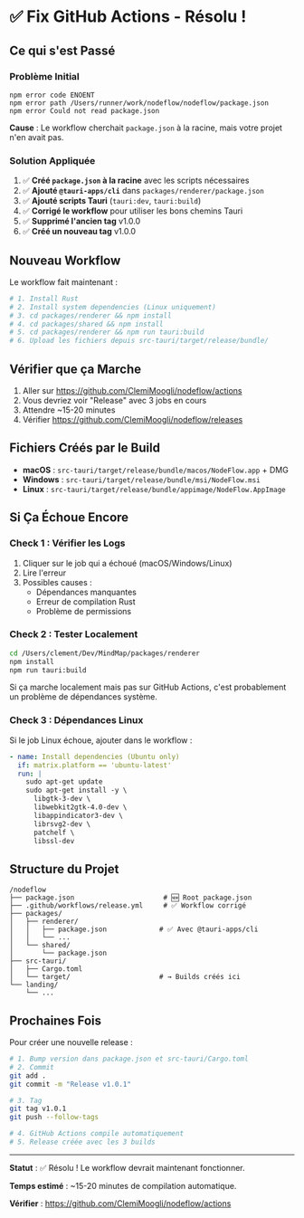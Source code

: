 # ✅ Fix GitHub Actions - Résolu !

## Ce qui s'est Passé

### Problème Initial

```
npm error code ENOENT
npm error path /Users/runner/work/nodeflow/nodeflow/package.json
npm error Could not read package.json
```

**Cause** : Le workflow cherchait `package.json` à la racine, mais votre projet n'en avait pas.

### Solution Appliquée

1. ✅ **Créé `package.json` à la racine** avec les scripts nécessaires
2. ✅ **Ajouté `@tauri-apps/cli`** dans `packages/renderer/package.json`
3. ✅ **Ajouté scripts Tauri** (`tauri:dev`, `tauri:build`)
4. ✅ **Corrigé le workflow** pour utiliser les bons chemins Tauri
5. ✅ **Supprimé l'ancien tag** v1.0.0
6. ✅ **Créé un nouveau tag** v1.0.0

## Nouveau Workflow

Le workflow fait maintenant :

```bash
# 1. Install Rust
# 2. Install system dependencies (Linux uniquement)
# 3. cd packages/renderer && npm install
# 4. cd packages/shared && npm install
# 5. cd packages/renderer && npm run tauri:build
# 6. Upload les fichiers depuis src-tauri/target/release/bundle/
```

## Vérifier que ça Marche

1. Aller sur https://github.com/ClemiMoogli/nodeflow/actions
2. Vous devriez voir "Release" avec 3 jobs en cours
3. Attendre ~15-20 minutes
4. Vérifier https://github.com/ClemiMoogli/nodeflow/releases

## Fichiers Créés par le Build

- **macOS** : `src-tauri/target/release/bundle/macos/NodeFlow.app` + DMG
- **Windows** : `src-tauri/target/release/bundle/msi/NodeFlow.msi`
- **Linux** : `src-tauri/target/release/bundle/appimage/NodeFlow.AppImage`

## Si Ça Échoue Encore

### Check 1 : Vérifier les Logs

1. Cliquer sur le job qui a échoué (macOS/Windows/Linux)
2. Lire l'erreur
3. Possibles causes :
   - Dépendances manquantes
   - Erreur de compilation Rust
   - Problème de permissions

### Check 2 : Tester Localement

```bash
cd /Users/clement/Dev/MindMap/packages/renderer
npm install
npm run tauri:build
```

Si ça marche localement mais pas sur GitHub Actions, c'est probablement un problème de dépendances système.

### Check 3 : Dépendances Linux

Si le job Linux échoue, ajouter dans le workflow :

```yaml
- name: Install dependencies (Ubuntu only)
  if: matrix.platform == 'ubuntu-latest'
  run: |
    sudo apt-get update
    sudo apt-get install -y \
      libgtk-3-dev \
      libwebkit2gtk-4.0-dev \
      libappindicator3-dev \
      librsvg2-dev \
      patchelf \
      libssl-dev
```

## Structure du Projet

```
/nodeflow
├── package.json                      # 🆕 Root package.json
├── .github/workflows/release.yml     # ✅ Workflow corrigé
├── packages/
│   ├── renderer/
│   │   ├── package.json             # ✅ Avec @tauri-apps/cli
│   │   └── ...
│   └── shared/
│       └── package.json
├── src-tauri/
│   ├── Cargo.toml
│   └── target/                      # → Builds créés ici
└── landing/
    └── ...
```

## Prochaines Fois

Pour créer une nouvelle release :

```bash
# 1. Bump version dans package.json et src-tauri/Cargo.toml
# 2. Commit
git add .
git commit -m "Release v1.0.1"

# 3. Tag
git tag v1.0.1
git push --follow-tags

# 4. GitHub Actions compile automatiquement
# 5. Release créée avec les 3 builds
```

---

**Statut** : ✅ Résolu ! Le workflow devrait maintenant fonctionner.

**Temps estimé** : ~15-20 minutes de compilation automatique.

**Vérifier** : https://github.com/ClemiMoogli/nodeflow/actions
